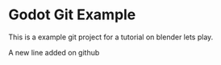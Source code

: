 # Godot Git Example

This is a example git project for a tutorial on blender lets play. 

A new line added on github
